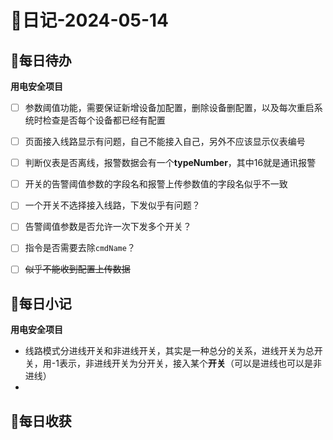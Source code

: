 # 📝日记-2024-05-14
## 📆每日待办
**用电安全项目**
- [ ] 参数阈值功能，需要保证新增设备加配置，删除设备删配置，以及每次重启系统时检查是否每个设备都已经有配置
- [ ] 页面接入线路显示有问题，自己不能接入自己，另外不应该显示仪表编号
- [ ] 判断仪表是否离线，报警数据会有一个**typeNumber**，其中16就是通讯报警
- [ ] 开关的告警阈值参数的字段名和报警上传参数值的字段名似乎不一致
- [ ] 一个开关不选择接入线路，下发似乎有问题？
- [ ] 告警阈值参数是否允许一次下发多个开关？
- [ ] 指令是否需要去除`cmdName`？
- [ ] ~~似乎不能收到配置上传数据~~



## 📜每日小记
**用电安全项目**
- 线路模式分进线开关和非进线开关，其实是一种总分的关系，进线开关为总开关，用-1表示，非进线开关为分开关，接入某个**开关**（可以是进线也可以是非进线）
- 




## 🛒每日收获

